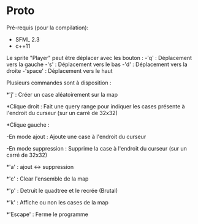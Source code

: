 # Proto

Pré-requis (pour la compilation): 
- SFML 2.3 
- c++11 

Le sprite "Player" peut être déplacer avec les bouton :
-'q' : Déplacement vers la gauche 
-'s' : Déplacement vers le bas 
-'d' : Déplacement vers la droite 
-'space' : Déplacement vers le haut 


Plusieurs commandes sont à disposition : 

*'j' : Créer un case aléatoirement sur la map 

*Clique droit : Fait une query range pour indiquer les cases présente à l'endroit du curseur (sur un carré de 32x32) 

*Clique gauche : 

  -En mode ajout : Ajoute une case à l'endroit du curseur 

  -En mode suppression : Supprime la case à l'endroit du curseur (sur un carré de 32x32) 

*'a' : ajout <-> suppression 

*'c' : Clear l'ensemble de la map 

*'p' : Detruit le quadtree et le recrée (Brutal) 

*'k' : Affiche ou non les cases de la map 

*'Escape' : Ferme le programme 
